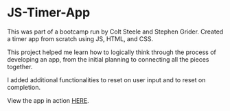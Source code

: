 # JS-Timer-App

This was part of a bootcamp run by Colt Steele and Stephen Grider. Created a timer app from scratch using JS, HTML, and CSS.

This project helped me learn how to logically think through the process of developing an app, from the initial planning to connecting all the pieces together.

I added additional functionalities to reset on user input and to reset on completion.

View the app in action [HERE](https://codepen.io/CameronHoehne/pen/xxpPJKE).
